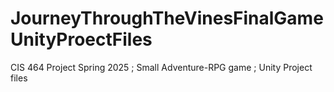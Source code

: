 # JourneyThroughTheVinesFinalGameUnityProectFiles
CIS 464 Project Spring 2025 ; Small Adventure-RPG game ; Unity Project files
